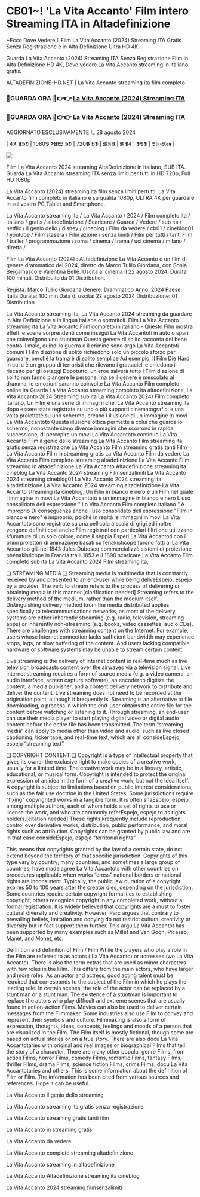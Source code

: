 # CB01~! 'La Vita Accanto' Film intero Streaming ITA in Altadefinizione

+Ecco Dove Vedere Il Film La Vita Accanto (2024) Streaming ITA Gratis Senza Registrazione e in Alta Definizione Ultra HD 4K.

Guarda La Vita Accanto (2024) Streaming ITA Senza Registrazione Film In Alta Definizione HD 4K, Dove vedere La Vita Accanto streaming in Italiano gratis.

ALTADEFINIZIONE-HD.NET | La Vita Accanto streaming ita film completo

### 🔴GUARDA ORA 🔴👉👉 [La Vita Accanto (2024) Streaming ITA](https://t.co/utw5bTKIL8)

### 🔴GUARDA ORA 🔴👉👉 [La Vita Accanto (2024) Streaming ITA](https://t.co/utw5bTKIL8)

AGGIORNATO ESCLUSIVAMENTE IL 28 agosto 2024

| 4𝕶 𝖀𝕳𝕯 | 1080𝕻 𝕱𝖀𝕷𝕷 𝕳𝕯 | 720𝕻 𝕳𝕯 | 𝕸𝕶𝖁 | 𝕸𝕻4 | 𝕯𝖁𝕯 | 𝕭𝖑𝖚-𝕽𝖆𝖞 |

<p dir="auto"><a href="https://t.co/utw5bTKIL8" title="PLAYNOW" rel="nofollow"><img src="https://i.imgur.com/jhNGoEt.gif" style="max-width: 100%;"></a></p>

Film La Vita Accanto 2024 streaming AltaDefinizione in Italiano, SUB ITA. Guarda La Vita Accanto streaming ITA senza limiti per tutti in HD 720p, Full HD 1080p

La Vita Accanto (2024) streaming ita film senza limiti pertutti, La Vita Accanto film completo in italiano e su qualità 1080p, ULTRA 4K per guardare in sul vostro PC,Tablet and Smartphone.

La Vita Accanto streaming ita / La Vita Accanto / 2024 / Film completo ita / italiano / gratis / altadefinizione / Scaricare / Guarda / Vedere / sub ita / netflix / il genio dello / disney / cineblog / Film da vedere / cb01 / cineblog01 / youtube / Film stasera / Film azione / senza limiti / Film per tutti / tanti Film / trailer / programmazione / roma / cinema / trama / uci cinema / milano / diretta /

Film La Vita Accanto (2024) : ALtadefinizione La Vita Accanto è un film di genere drammatico del 2024, diretto da Marco Tullio Giordana, con Sonia Bergamasco e Valentina Bellè. Uscita al cinema il 22 agosto 2024. Durata 100 minuti. Distribuito da 01 Distribution.

Regista: Marco Tullio Giordana
Genere: Drammatico
Anno: 2024
Paese: Italia
Durata: 100 min
Data di uscita: 22 agosto 2024
Distribuzione: 01 Distribution

La Vita Accanto streaming ita, La Vita Accanto 2024 streaming da guardare in Alta Definizione e in lingua italiana o sottotitoli. Film La Vita Accanto streaming ita La Vita Accanto Film completo in italiano - Questo Film mostra effetti e scene sorprendenti come insegui La Vita Accantoti in auto o spari che coinvolgono uno stuntman Questo genere di solito racconta del bene contro il male, quindi la guerra e il crimine sono argo La Vita Accantoti comuni I Film d azione di solito richiedono solo un piccolo sforzo per guardare, perché la trama è di solito semplice Ad esempio, il Film Die Hard in cui c è un gruppo di terroristi che rilevano i grattacieli e chiedono il riscatto per gli ostaggi Dopotutto, un eroe salverà tutto I Film d azione di solito non fanno piangere le persone, ma se il genere è mescolato al dramma, le emozioni saranno coinvolte La Vita Accanto Film completo online ita Guarda La Vita Accanto streaming completo ita altadefinizione, La Vita Accanto 2024 Streaming sub ita La Vita Accanto 2024) Film completo italiano, Un Film è una serie di immagini che, La Vita Accanto streaming ita dopo essere state registrate su uno o più supporti cinematografici e una volta proiettate su uno schermo, creano l illusione di un immagine in movi La Vita Accantoto Questa illusione ottica permette a colui che guarda lo schermo, nonostante siano diverse immagini che scorrono in rapida successione, di percepire un movi La Vita Accantoto continuo La Vita Accanto Film il genio dello streaming La Vita Accanto Film streaming ita gratis senza registrazione La Vita Accanto Film streaming gratis tanti Film La Vita Accanto Film in streaming gratis La Vita Accanto Film da vedere La Vita Accanto Film completo streaming altadefinizione La Vita Accanto Film streaming in altadefinizione La Vita Accanto Altadefinizione streaming ita cineblog La Vita Accanto 2024 streaming Filmsenzalimiti La Vita Accanto 2024 streaming cineblog01 La Vita Accanto 2024 streaming ita altadefinizione La Vita Accanto 2024 streaming altadefinizione La Vita Accanto streaming ita cineblog, Un Film in bianco e nero è un Film nel quale l immagine in movi La Vita Accantoto è un immagine in bianco e nero L uso consolidato dell espressione " La Vita Accanto Film completo italiano " è improprio Di conseguenza anche l uso consolidato dell espressione "Film in bianco e nero" è improprio, poiché in realtà le immagini in movi La Vita Accantoto sono registrate su una pellicola a scala di grigi ed inoltre vengono definiti così anche Film registrati con particolari filtri che utilizzano sfumature di un solo colore, come il seppia Esperi La Vita Accantoti con i primi proiettori di animazione basati su fenakisticope furono fatti al La Vita Accantoo già nel 1843 Jules Duboscq commercializzò sistemi di proiezione phénakisticope in Francia tra il 1853 e il 1890 scaricare La Vita Accanto Film completo sub ita La Vita Accanto 2024 Film streaming ita,

❏ STREAMING MEDIA ❏ Streaming media is multimedia that is constantly received by and presented to an end-user while being deliveEspejo, espejo by a provider. The verb to stream refers to the process of delivering or obtaining media in this manner.[clarification needed] Streaming refers to the delivery method of the medium, rather than the medium itself. Distinguishing delivery method krom the media distributed applies specifically to telecommunications networks, as most of the delivery systems are either inherently streaming (e.g. radio, television, streaming apps) or inherently non-streaming (e.g. books, video cassettes, audio CDs). There are challenges with streaming content on the Internet. For example, users whose Internet connection lacks sufficient bandwidth may experience stops, lags, or slow buffering of the content. And users lacking compatible hardware or software systems may be unable to stream certain content.

Live streaming is the delivery of Internet content in real-time much as live television broadcasts content over the airwaves via a television signal. Live internet streaming requires a form of source media (e.g. a video camera, an audio interface, screen capture software), an encoder to digitize the content, a media publisher, and a content delivery network to distribute and deliver the content. Live streaming does not need to be recorded at the origination point, although it krequently is. Streaming is an alternative to file downloading, a process in which the end-user obtains the entire file for the content before watching or listening to it. Through streaming, an end-user can use their media player to start playing digital video or digital audio content before the entire file has been transmitted. The term “streaming media” can apply to media other than video and audio, such as live closed captioning, ticker tape, and real-time text, which are all consideEspejo, espejo “streaming text”.

❏ COPYRIGHT CONTENT ❏ Copyright is a type of intellectual property that gives its owner the exclusive right to make copies of a creative work, usually for a limited time. The creative work may be in a literary, artistic, educational, or musical form. Copyright is intended to protect the original expression of an idea in the form of a creative work, but not the idea itself. A copyright is subject to limitations based on public interest considerations, such as the fair use doctrine in the United States. Some jurisdictions require “fixing” copyrighted works in a tangible form. It is often shaEspejo, espejo among multiple authors, each of whom holds a set of rights to use or license the work, and who are commonly referEspejo, espejo to as rights holders.[citation needed] These rights krequently include reproduction, control over derivative works, distribution, public performance, and moral rights such as attribution. Copyrights can be granted by public law and are in that case consideEspejo, espejo “territorial rights”.

This means that copyrights granted by the law of a certain state, do not extend beyond the territory of that specific jurisdiction. Copyrights of this type vary by country; many countries, and sometimes a large group of countries, have made agree La Vita Accantots with other countries on procedures applicable when works “cross” national borders or national rights are inconsistent. Typically, the public law duration of a copyright expires 50 to 100 years after the creator dies, depending on the jurisdiction. Some countries require certain copyright formalities to establishing copyright, others recognize copyright in any completed work, without a formal registration. It is widely believed that copyrights are a must to foster cultural diversity and creativity. However, Parc argues that contrary to prevailing beliefs, imitation and copying do not restrict cultural creativity or diversity but in fact support them further. This argu La Vita Accantot has been supported by many examples such as Millet and Van Gogh, Picasso, Manet, and Monet, etc.

Definition and definition of Film / Film While the players who play a role in the Film are referred to as actors ( La Vita Accanto) or actresses (wo La Vita Accanto). There is also the term extras that are used as minor characters with few roles in the Film. This differs from the main actors, who have larger and more roles. As an actor and actress, good acting talent must be required that corresponds to the subject of the Film in which he plays the leading role. In certain scenes, the role of the actor can be replaced by a stunt man or a stunt man. The existence of a stuntman is important to replace the actors who play difficult and extreme scenes that are usually found in action-action Films. Movies can also be used to deliver certain messages from the Filmmaker. Some industries also use Film to convey and represent their symbols and culture. Filmmaking is also a form of expression, thoughts, ideas, concepts, feelings and moods of a person that are visualized in the Film. The Film itself is mostly fictional, though some are based on actual stories or on a true story. There are also docu La Vita Accantotaries with original and real images or biographical Films that tell the story of a character. There are many other popular genre Films, from action Films, horror Films, comedy Films, romantic Films, fantasy Films, thriller Films, drama Films, science fiction Films, crime Films, docu La Vita Accantotaries and others. This is some information about the definition of Film or Film. The information has been cited from various sources and references. Hope it can be useful.

La Vita Accanto il genio dello streaming

La Vita Accanto streaming ita gratis senza registrazione

La Vita Accanto streaming gratis tanti film

La Vita Accanto in streaming gratis

La Vita Accanto da vedere

La Vita Accanto completo streaming altadefinizione

La Vita Accanto streaming in altadefinizione

La Vita Accanto Altadefinizione streaming ita cineblog

La Vita Accanto 2024 streaming filmsenzalimiti

